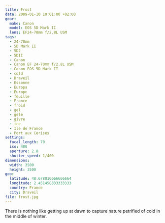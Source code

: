 ```yaml
---
title: Frost
date: 2009-01-10 10:01:00 +02:00
gear:
  make: Canon
  model: EOS 5D Mark II
  lens: EF24-70mm f/2.8L USM
tags:
  - 24-70mm
  - 5D Mark II
  - 5D2
  - 5DII
  - Canon
  - Canon EF 24-70mm f/2.8L USM
  - Canon EOS 5D Mark II
  - cold
  - Draveil
  - Essonne
  - Europa
  - Europe
  - feuille
  - France
  - froid
  - gel
  - gelé
  - givre
  - ice
  - Ile de France
  - Port aux Cerises
settings:
  focal_length: 70
  iso: 400
  aperture: 2.8
  shutter_speed: 1/400
dimensions:
  width: 3500
  height: 3500
geo:
  latitude: 48.678016666666664
  longitude: 2.451458333333333
  country: France
  city: Draveil
file: frost.jpg
---
```


There is nothing like getting up at dawn to capture nature petrified of cold in the middle of winter.
